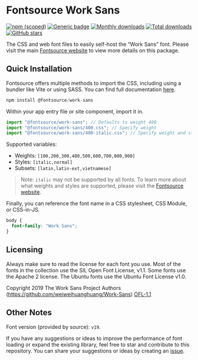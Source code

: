 # Fontsource Work Sans

[![npm (scoped)](https://img.shields.io/npm/v/@fontsource/work-sans?color=brightgreen)](https://www.npmjs.com/package/@fontsource/work-sans) [![Generic badge](https://img.shields.io/badge/fontsource-passing-brightgreen)](https://github.com/fontsource/fontsource) [![Monthly downloads](https://badgen.net/npm/dm/@fontsource/work-sans)](https://github.com/fontsource/fontsource) [![Total downloads](https://badgen.net/npm/dt/@fontsource/work-sans)](https://github.com/fontsource/fontsource) [![GitHub stars](https://img.shields.io/github/stars/fontsource/fontsource.svg?style=social&label=Star)](https://github.com/fontsource/fontsource/stargazers)

The CSS and web font files to easily self-host the “Work Sans” font. Please visit the main [Fontsource website](https://fontsource.org/fonts/work-sans) to view more details on this package.

## Quick Installation

Fontsource offers multiple methods to import the CSS, including using a bundler like Vite or using SASS. You can find full documentation [here](https://fontsource.org/docs/getting-started/introduction).

```javascript
npm install @fontsource/work-sans
```

Within your app entry file or site component, import it in.

```javascript
import "@fontsource/work-sans"; // Defaults to weight 400
import "@fontsource/work-sans/400.css"; // Specify weight
import "@fontsource/work-sans/400-italic.css"; // Specify weight and style
```

Supported variables:
- Weights: `[100,200,300,400,500,600,700,800,900]`
- Styles: `[italic,normal]`
- Subsets: `[latin,latin-ext,vietnamese]`

> Note: `italic` may not be supported by all fonts. To learn more about what weights and styles are supported, please visit the [Fontsource website](https://fontsource.org/fonts/work-sans).

Finally, you can reference the font name in a CSS stylesheet, CSS Module, or CSS-in-JS.

```css
body {
  font-family: "Work Sans";
}
```

## Licensing
Always make sure to read the license for each font you use. Most of the fonts in the collection use the SIL Open Font License, v1.1. Some fonts use the Apache 2 license. The Ubuntu fonts use the Ubuntu Font License v1.0.

Copyright 2019 The Work Sans Project Authors (https://github.com/weiweihuanghuang/Work-Sans)
[OFL-1.1](https://openfontlicense.org)

## Other Notes
Font version (provided by source): `v19`.

If you have any suggestions or ideas to improve the performance of font loading or expand the existing library, feel free to star and contribute to this repository. You can share your suggestions or ideas by creating an [issue](https://github.com/fontsource/fontsource/issues).